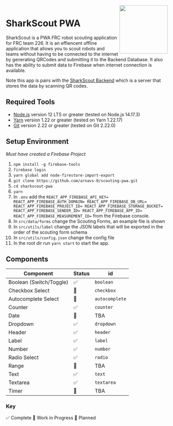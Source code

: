<img src="https://yt3.ggpht.com/ytc/AKedOLS6CuwrrOvURWxJNMZt0KjWetOmkT6MJIP8DuGItQ=s900-c-k-c0x00ffffff-no-rj" align="right" width="150" height="150"/>

# SharkScout PWA

SharkScout is a PWA FRC robot scouting application for FRC team 226. It is an effiencent offline application that allows you to scout robots and teams without having to be connected to the internet by generating QRCodes and submitting it to the Backend Database. It also has the ability to submit data to Firebase when internet connection is available.

Note this app is pairs with the [SharkScout Backend](https://github.com/arnavs-0/SharkScout-Backend) which is a server that stores the data by scanning QR codes.

## Required Tools

- [Node.js](https://nodejs.org) version 12 LTS or greater (tested on Node.js 14.17.3)
- [Yarn](https://yarnpkg.com) version 1.22 or greater (tested on Yarn 1.22.17)
- [Git](https://git-scm.com) version 2.22 or greater (tested on Git 2.22.0)

## Setup Environment

_Must have created a Firebase Project_

1. `npm install -g firebase-tools`
2. `firebase login`
3. `yarn global add node-firestore-import-export`
4. `git clone https://github.com/arnavs-0/scouting-pwa.git`
5. `cd sharkscout-pwa`
6. `yarn`
7. In `.env` add the `REACT_APP_FIREBASE_API_KEY= REACT_APP_FIREBASE_AUTH_DOMAIN= REACT_APP_FIREBASE_DB_URL= REACT_APP_FIREBASE_PROJECT_ID= REACT_APP_FIREBASE_STORAGE_BUCKET= REACT_APP_FIREBASE_SENDER_ID= REACT_APP_FIREBASE_APP_ID= REACT_APP_FIREBASE_MEASUREMENT_ID=` from the Firebase console.
8. In `src/data/forms` change the Scouting Forms, an example file is shown
9. In `src/utils/label` change the JSON labels that will be exported in the order of the scouting form schema
10. In `src/utils/config.json` change the config file
11. In the root dir run `yarn start` to start the app.

## Components

| Component          | Status | id |
|--------------------|--------|-----|
| Boolean (Switch/Toggle)  | ✅  | `boolean` |
| Checkbox Select | 🚧 | `checkbox` |
| Autocomplete Select | 🚧 | `autocomplete` |
| Counter | ✅ | `counter` |
| Date | 📝 | TBA |
| Dropdown | ✅ | `dropdown` |
| Header | ✅ | `header` |
| Label | ✅ | `label` |
| Number | ✅ | `number` |
| Radio Select | ✅ | `radio` |
| Range | 📝  | TBA |
| Text | ✅ | `text` |
| Textarea | ✅ | `textarea` |
| Timer | 📝 | TBA |



### Key

✅  Complete
🚧 Work in Progress
📝 Planned